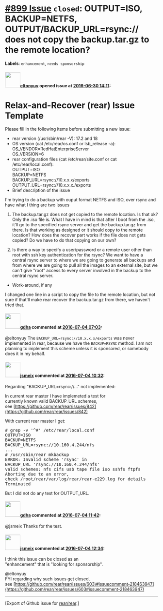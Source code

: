 [\#899 Issue](https://github.com/rear/rear/issues/899) `closed`: OUTPUT=ISO, BACKUP=NETFS, OUTPUT/BACKUP\_URL=rsync:// does not copy the backup.tar.gz to the remote location?
==============================================================================================================================================================================

**Labels**: `enhancement`, `needs sponsorship`

#### <img src="https://avatars.githubusercontent.com/u/20167880?v=4" width="50">[eltonyuy](https://github.com/eltonyuy) opened issue at [2016-06-30 14:11](https://github.com/rear/rear/issues/899):

Relax-and-Recover (rear) Issue Template
=======================================

Please fill in the following items before submitting a new issue:

-   rear version (/usr/sbin/rear -V): 17.2 and 18
-   OS version (cat /etc/rear/os.conf or lsb\_release -a):  
    OS\_VENDOR=RedHatEnterpriseServer  
    OS\_VERSION=6
-   rear configuration files (cat /etc/rear/site.conf or cat
    /etc/rear/local.conf):  
    OUTPUT=ISO  
    BACKUP=NETFS  
    BACKUP\_URL=rsync://10.x.x.x/exports  
    OUTPUT\_URL=rsync://10.x.x.x./exports
-   Brief description of the issue

I'm trying to do a backup with ouput format NETFS and ISO, over rsync
and have what I thing are two issues

1.  The backup.tar.gz does not get copied to the remote location. Is
    that ok? Only the .iso file is. What I have in mind is that after I
    boot from the .iso, it'll go to the specified rsync server and get
    the backup.tar.gz from there. Is that working as designed or it
    should copy to the remote location? How does the recover part works
    if the file does not gets copied? Do we have to do that copying on
    our own?

2.  Is there a way to specify a user/password or a remote user other
    than root with ssh key authentication for the rsync? We want to have
    a central rsync server to where we are going to generate all backups
    and from where we are going to pull all the images to an external
    site, but we can't give "root" access to every server involved in
    the backup to the central rsync server.

-   Work-around, if any

I changed one line in a script to copy the file to the remote location,
but not sure if that'll make rear recover the backup.tar.gz from there,
we haven't tried that.

#### <img src="https://avatars.githubusercontent.com/u/888633?u=cdaeb31efcc0048d3619651aa18dd4b76e636b21&v=4" width="50">[gdha](https://github.com/gdha) commented at [2016-07-04 07:03](https://github.com/rear/rear/issues/899#issuecomment-230219661):

@eltonyuy The `BACKUP_URL=rsync://10.x.x.x/exports` was never
implemented in rear, because we have the `BACKUP=RSYNC` method. I am not
planning to implement this scheme unless it is sponsored, or somebody
does it in my behalf.

#### <img src="https://avatars.githubusercontent.com/u/1788608?u=925fc54e2ce01551392622446ece427f51e2f0ce&v=4" width="50">[jsmeix](https://github.com/jsmeix) commented at [2016-07-04 10:32](https://github.com/rear/rear/issues/899#issuecomment-230259792):

Regarding "BACKUP\_URL=rsync://..." not implemented:

In current rear master I have implemeted a test for  
currently known valid BACKUP\_URL schemes,  
see
[https://github.com/rear/rear/issues/842](https://github.com/rear/rear/issues/842)

With current rear master I get:

<pre>
# grep -v '^#' /etc/rear/local.conf
OUTPUT=ISO
BACKUP=NETFS
BACKUP_URL=rsync://10.160.4.244/nfs
...
# /usr/sbin/rear mkbackup
ERROR: Invalid scheme 'rsync' in
BACKUP_URL 'rsync://10.160.4.244/nfs'
valid schemes: nfs cifs usb tape file iso sshfs ftpfs
Aborting due to an error,
check /root/rear/var/log/rear/rear-e229.log for details
Terminated
</pre>

But I did not do any test for OUTPUT\_URL.

#### <img src="https://avatars.githubusercontent.com/u/888633?u=cdaeb31efcc0048d3619651aa18dd4b76e636b21&v=4" width="50">[gdha](https://github.com/gdha) commented at [2016-07-04 11:42](https://github.com/rear/rear/issues/899#issuecomment-230271750):

@jsmeix Thanks for the test.

#### <img src="https://avatars.githubusercontent.com/u/1788608?u=925fc54e2ce01551392622446ece427f51e2f0ce&v=4" width="50">[jsmeix](https://github.com/jsmeix) commented at [2016-07-04 12:34](https://github.com/rear/rear/issues/899#issuecomment-230280449):

I think this issue can be closed as an  
"enhancement" that is "looking for sponsorship".

@eltonyuy  
FYI regarding why such issues get closed,  
see
[https://github.com/rear/rear/issues/603\#issuecomment-218463947](https://github.com/rear/rear/issues/603#issuecomment-218463947)

------------------------------------------------------------------------

\[Export of Github issue for
[rear/rear](https://github.com/rear/rear).\]
